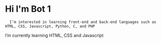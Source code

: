  # Hi I'm Bot 1
      I’m interested in learning front-end and back-end languages such as HTML, CSS, Javascript, Python, C, and PHP
 
 I’m currently learning HTML, CSS and Javascript
<!---
Bot1WasTaken/Bot1WasTaken is a ✨ special ✨ repository because its `README.md` (this file) appears on your GitHub profile.
You can click the Preview link to take a look at your changes.
--->
